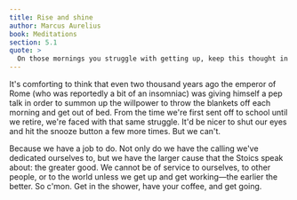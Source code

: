 ```yaml
---
title: Rise and shine
author: Marcus Aurelius
book: Meditations
section: 5.1
quote: >
  On those mornings you struggle with getting up, keep this thought in mind—I am awakening to the work of a human being. Why then am I annoyed that I am going to do what I'm made for, the very things for which I was put into this world? Or was I made for this, to snuggle under the covers and keep warm? It's so pleasurable. Were you then made for pleasure? In short, to be coddled or to exert yourself?
---
```


It's comforting to think that even two thousand years ago the emperor of Rome (who was reportedly a bit of an insomniac) was giving himself a pep talk in order to summon up the willpower to throw the blankets off each morning and get out of bed. From the time we're first sent off to school until we retire, we're faced with that same struggle. It'd be nicer to shut our eyes and hit the snooze button a few more times. But we can't.

Because we have a job to do. Not only do we have the calling we've dedicated ourselves to, but we have the larger cause that the Stoics speak about: the greater good. We cannot be of service to ourselves, to other people, or to the world unless we get up and get working—the earlier the better. So c'mon. Get in the shower, have your coffee, and get going.
